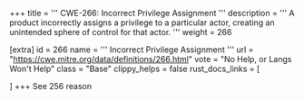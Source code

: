 +++
title = '''
CWE-266: Incorrect Privilege Assignment
'''
description	= '''
A product incorrectly assigns a privilege to a particular actor, creating an unintended sphere of control for that actor.
'''
weight = 266

[extra]
id = 266
name = '''
Incorrect Privilege Assignment
'''
url = "https://cwe.mitre.org/data/definitions/266.html"
vote = "No Help, or Langs Won't Help"
class = "Base"
clippy_helps = false
rust_docs_links = [
	
]
+++
See 256 reason